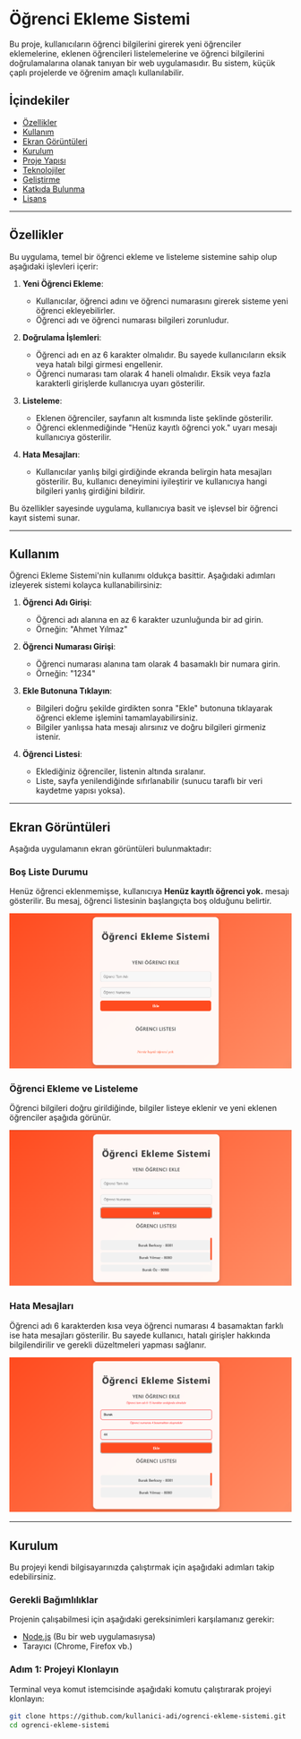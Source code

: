 # Öğrenci Ekleme Sistemi

Bu proje, kullanıcıların öğrenci bilgilerini girerek yeni öğrenciler eklemelerine, eklenen öğrencileri listelemelerine ve öğrenci bilgilerini doğrulamalarına olanak tanıyan bir web uygulamasıdır. Bu sistem, küçük çaplı projelerde ve öğrenim amaçlı kullanılabilir.

## İçindekiler

- [Özellikler](#özellikler)
- [Kullanım](#kullanım)
- [Ekran Görüntüleri](#ekran-görüntüleri)
- [Kurulum](#kurulum)
- [Proje Yapısı](#proje-yapısı)
- [Teknolojiler](#teknolojiler)
- [Geliştirme](#geliştirme)
- [Katkıda Bulunma](#katkıda-bulunma)
- [Lisans](#lisans)

---

## Özellikler

Bu uygulama, temel bir öğrenci ekleme ve listeleme sistemine sahip olup aşağıdaki işlevleri içerir:

1. **Yeni Öğrenci Ekleme**: 
   - Kullanıcılar, öğrenci adını ve öğrenci numarasını girerek sisteme yeni öğrenci ekleyebilirler. 
   - Öğrenci adı ve öğrenci numarası bilgileri zorunludur.

2. **Doğrulama İşlemleri**:
   - Öğrenci adı en az 6 karakter olmalıdır. Bu sayede kullanıcıların eksik veya hatalı bilgi girmesi engellenir.
   - Öğrenci numarası tam olarak 4 haneli olmalıdır. Eksik veya fazla karakterli girişlerde kullanıcıya uyarı gösterilir.

3. **Listeleme**:
   - Eklenen öğrenciler, sayfanın alt kısmında liste şeklinde gösterilir.
   - Öğrenci eklenmediğinde "Henüz kayıtlı öğrenci yok." uyarı mesajı kullanıcıya gösterilir.

4. **Hata Mesajları**:
   - Kullanıcılar yanlış bilgi girdiğinde ekranda belirgin hata mesajları gösterilir. Bu, kullanıcı deneyimini iyileştirir ve kullanıcıya hangi bilgileri yanlış girdiğini bildirir.

Bu özellikler sayesinde uygulama, kullanıcıya basit ve işlevsel bir öğrenci kayıt sistemi sunar.

---

## Kullanım

Öğrenci Ekleme Sistemi'nin kullanımı oldukça basittir. Aşağıdaki adımları izleyerek sistemi kolayca kullanabilirsiniz:

1. **Öğrenci Adı Girişi**:
   - Öğrenci adı alanına en az 6 karakter uzunluğunda bir ad girin. 
   - Örneğin: "Ahmet Yılmaz"

2. **Öğrenci Numarası Girişi**:
   - Öğrenci numarası alanına tam olarak 4 basamaklı bir numara girin.
   - Örneğin: "1234"

3. **Ekle Butonuna Tıklayın**:
   - Bilgileri doğru şekilde girdikten sonra "Ekle" butonuna tıklayarak öğrenci ekleme işlemini tamamlayabilirsiniz.
   - Bilgiler yanlışsa hata mesajı alırsınız ve doğru bilgileri girmeniz istenir.

4. **Öğrenci Listesi**:
   - Eklediğiniz öğrenciler, listenin altında sıralanır.
   - Liste, sayfa yenilendiğinde sıfırlanabilir (sunucu taraflı bir veri kaydetme yapısı yoksa).

---

## Ekran Görüntüleri

Aşağıda uygulamanın ekran görüntüleri bulunmaktadır:

### Boş Liste Durumu

Henüz öğrenci eklenmemişse, kullanıcıya **Henüz kayıtlı öğrenci yok.** mesajı gösterilir. Bu mesaj, öğrenci listesinin başlangıçta boş olduğunu belirtir.

![Boş Liste Durumu](./Ekran%20g%C3%B6r%C3%BCnt%C3%BCs%C3%BC%202024-11-15%20114413.png)

### Öğrenci Ekleme ve Listeleme

Öğrenci bilgileri doğru girildiğinde, bilgiler listeye eklenir ve yeni eklenen öğrenciler aşağıda görünür.

![Öğrenci Ekleme ve Listeleme](./Ekran%20g%C3%B6r%C3%BCnt%C3%BCs%C3%BC%202024-11-15%20114715.png)

### Hata Mesajları

Öğrenci adı 6 karakterden kısa veya öğrenci numarası 4 basamaktan farklı ise hata mesajları gösterilir. Bu sayede kullanıcı, hatalı girişler hakkında bilgilendirilir ve gerekli düzeltmeleri yapması sağlanır.

![Hata Mesajları](./Ekran%20g%C3%B6r%C3%BCnt%C3%BCs%C3%BC%202024-11-15%20114734.png)

---

## Kurulum

Bu projeyi kendi bilgisayarınızda çalıştırmak için aşağıdaki adımları takip edebilirsiniz.

### Gerekli Bağımlılıklar

Projenin çalışabilmesi için aşağıdaki gereksinimleri karşılamanız gerekir:
- [Node.js](https://nodejs.org/) (Bu bir web uygulamasıysa)
- Tarayıcı (Chrome, Firefox vb.)

### Adım 1: Projeyi Klonlayın

Terminal veya komut istemcisinde aşağıdaki komutu çalıştırarak projeyi klonlayın:
```bash
git clone https://github.com/kullanici-adi/ogrenci-ekleme-sistemi.git
cd ogrenci-ekleme-sistemi
